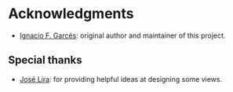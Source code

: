 # Acknowledgments

- [Ignacio F. Garcés](https://github.com/ifgarces): original author and maintainer of this project.

## Special thanks

- [José Lira](https://github.com/PepeLira): for providing helpful ideas at designing some views.
